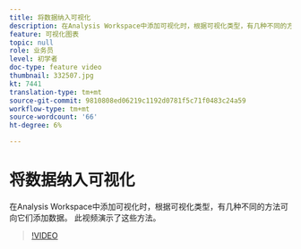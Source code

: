 ```yaml
---
title: 将数据纳入可视化
description: 在Analysis Workspace中添加可视化时，根据可视化类型，有几种不同的方法可向它们添加数据。 此视频演示了这些方法。
feature: 可视化图表
topic: null
role: 业务员
level: 初学者
doc-type: feature video
thumbnail: 332507.jpg
kt: 7441
translation-type: tm+mt
source-git-commit: 9810808ed06219c1192d0781f5c71f0483c24a59
workflow-type: tm+mt
source-wordcount: '66'
ht-degree: 6%

---
```



# 将数据纳入可视化

在Analysis Workspace中添加可视化时，根据可视化类型，有几种不同的方法可向它们添加数据。 此视频演示了这些方法。

>[!VIDEO](https://video.tv.adobe.com/v/332507/?quality=12&learn=on)
